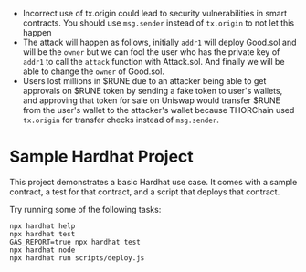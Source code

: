 * Incorrect use of tx.origin could lead to security vulnerabilities in smart contracts. You should use ```msg.sender``` instead of ```tx.origin``` to not let this happen
* The attack will happen as follows, initially ```addr1``` will deploy Good.sol and will be the ```owner``` but we can fool the user who has the private key of ```addr1``` to call the ```attack``` function with Attack.sol. And finally we will be able to change the ```owner``` of Good.sol.
* Users lost millions in $RUNE due to an attacker being able to get approvals on $RUNE token by sending a fake token to user's wallets, and approving that token for sale on Uniswap would transfer $RUNE from the user's wallet to the attacker's wallet because THORChain used ```tx.origin``` for transfer checks instead of ```msg.sender```.


# Sample Hardhat Project

This project demonstrates a basic Hardhat use case. It comes with a sample contract, a test for that contract, and a script that deploys that contract.

Try running some of the following tasks:

```shell
npx hardhat help
npx hardhat test
GAS_REPORT=true npx hardhat test
npx hardhat node
npx hardhat run scripts/deploy.js
```
